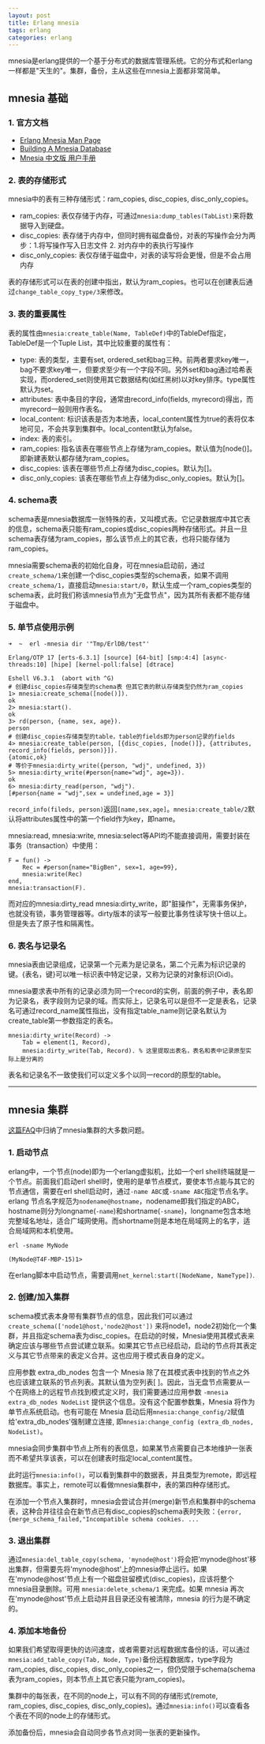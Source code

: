 ```yaml
---
layout: post
title: Erlang mnesia
tags: erlang
categories: erlang
---
```


mnesia是erlang提供的一个基于分布式的数据库管理系统。它的分布式和erlang一样都是"天生的"。集群，备份，主从这些在mnesia上面都非常简单。

<!--more-->

## mnesia 基础

### 1. 官方文档

* [Erlang Mnesia Man Page][1]
* [Building A Mnesia Database][2]
* [Mnesia 中文版 用户手册][3]

### 2. 表的存储形式

mnesia中的表有三种存储形式：ram_copies, disc_copies, disc_only_copies。

* ram_copies: 表仅存储于内存，可通过`mnesia:dump_tables(TabList)`来将数据导入到硬盘。
* disc_copies: 表存储于内存中，但同时拥有磁盘备份，对表的写操作会分为两步：1.将写操作写入日志文件 2. 对内存中的表执行写操作
* disc_only_copies: 表仅存储于磁盘中，对表的读写将会更慢，但是不会占用内存

表的存储形式可以在表的创建中指出，默认为ram_copies。也可以在创建表后通过`change_table_copy_type/3`来修改。

### 3. 表的重要属性

表的属性由`mnesia:create_table(Name, TableDef)`中的TableDef指定，TableDef是一个Tuple List，其中比较重要的属性有：

* type: 表的类型，主要有set, ordered_set和bag三种。前两者要求key唯一，bag不要求key唯一，但要求至少有一个字段不同。另外set和bag通过哈希表实现，而ordered_set则使用其它数据结构(如红黑树)以对key排序。type属性默认为set。
* attributes: 表中条目的字段，通常由record_info(fields, myrecord)得出，而myrecord一般则用作表名。
* local_content: 标识该表是否为本地表，local_content属性为true的表将仅本地可见，不会共享到集群中。local_content默认为false。
* index: 表的索引。
* ram_copies: 指名该表在哪些节点上存储为ram_copies。默认值为[node()]。即新建表默认都存储为ram_copies。
* disc_copies: 该表在哪些节点上存储为disc_copies。默认为[]。
* disc_only_copies: 该表在哪些节点上存储为disc_only_copies。默认为[]。

### 4. schema表

schema表是mnesia数据库一张特殊的表，又叫模式表。它记录数据库中其它表的信息，schema表只能有ram_copies或disc_copies两种存储形式。并且一旦schema表存储为ram_copies，那么该节点上的其它表，也将只能存储为ram_copies。

mnesia需要schema表的初始化自身，可在mnesia启动前，通过`create_schema/1`来创建一个disc_copies类型的schema表，如果不调用`create_schema/1`，直接启动`mnesia:start/0`，默认生成一个ram_copies类型的schema表，此时我们称该mnesia节点为"无盘节点"，因为其所有表都不能存储于磁盘中。
	
### 5. 单节点使用示例

	➜  ~  erl -mnesia dir '"Tmp/ErlDB/test"'

	Erlang/OTP 17 [erts-6.3.1] [source] [64-bit] [smp:4:4] [async-threads:10] [hipe] [kernel-poll:false] [dtrace]

	Eshell V6.3.1  (abort with ^G)
	# 创建disc_copies存储类型的schema表 但其它表的默认存储类型仍然为ram_copies
	1> mnesia:create_schema([node()]).
	ok
	2> mnesia:start().
	ok
	3> rd(person, {name, sex, age}).
	person
	# 创建disc_copies存储类型的table，table的fields即为person记录的fields
	4> mnesia:create_table(person, [{disc_copies, [node()]}, {attributes, record_info(fields, person)}]).
	{atomic,ok}
	# 等价于mnesia:dirty_write({person, "wdj", undefined, 3})
	5> mnesia:dirty_write(#person{name="wdj", age=3}).
	ok
	6> mnesia:dirty_read(person, "wdj").
	[#person{name = "wdj",sex = undefined,age = 3}]

`record_info(fileds, person)`返回`[name,sex,age]`。`mnesia:create_table/2`默认将attributes属性中的第一个field作为key，即name。

mnesia:read, mnesia:write, mnesia:select等API均不能直接调用，需要封装在事务（transaction）中使用：

	F = fun() ->  
    	Rec = #person{name="BigBen", sex=1, age=99},  
    	mnesia:write(Rec)  
	end,  
	mnesia:transaction(F). 

而对应的mnesia:dirty_read mnesia:dirty_write，即"脏操作"，无需事务保护，也就没有锁，事务管理器等。dirty版本的读写一般要比事务性读写快十倍以上。但是失去了原子性和隔离性。

### 6. 表名与记录名

mnesia表由记录组成，记录第一个元素为是记录名，第二个元素为标识记录的键。{表名，键}可以唯一标识表中特定记录，又称为记录的对象标识(Oid)。

mnesia要求表中所有的记录必须为同一个record的实例，前面的例子中，表名即为记录名，表字段则为记录的域。而实际上，记录名可以是但不一定是表名，记录名可通过record_name属性指出，没有指定table_name则记录名默认为create_table第一参数指定的表名。

	mnesia:dirty_write(Record) ->
		Tab = element(1, Record), 
		mnesia:dirty_write(Tab, Record). % 这里提取出表名，表名和表中记录原型实际上是分离的

表名和记录名不一致使我们可以定义多个以同一record的原型的table。

---

## mnesia 集群

[这篇FAQ][4]中归纳了mnesia集群的大多数问题。

### 1. 启动节点

erlang中，一个节点(node)即为一个erlang虚拟机，比如一个erl shell终端就是一个节点。前面我们启动erl shell时，使用的是单节点模式，要使本节点能与其它的节点通信，需要在erl shell启动时，通过`-name ABC`或`-sname ABC`指定节点名字。erlang 节点名字规范为`nodename@hostname`，nodename即我们指定的ABC，hostname则分为longname(`-name`)和shortname(`-sname`)，longname包含本地完整域名地址，适合广域网使用。而shortname则是本地在局域网上的名字，适合局域网和本机使用。

	erl -sname MyNode
	
	(MyNode@T4F-MBP-15)1>

在erlang脚本中启动节点，需要调用`net_kernel:start([NodeName, NameType])`.

### 2. 创建/加入集群

schema模式表本身带有集群节点的信息，因此我们可以通过 `create_schema(['node1@host,'node2@host'])` 来将node1，node2初始化一个集群，并且指定schema表为disc_copies。在启动的时候，Mnesia使用其模式表来确定应该与哪些节点尝试建立联系。如果其它节点已经启动，启动的节点将其表定义与其它节点带来的表定义合并。这也应用于模式表自身的定义。

应用参数 extra_db_nodes 包含一个 Mnesia 除了在其模式表中找到的节点之外也应该建立联系的节点列表。其默认值为空列表[ ]。因此，当无盘节点需要从一个在网络上的远程节点找到模式定义时，我们需要通过应用参数 `-mnesia extra_db_nodes NodeList` 提供这个信息。没有这个配置参数集，Mnesia 将作为单节点系统启动。也有可能在 Mnesia 启动后用`mnesia:change_config/2`赋值给'extra_db_nodes'强制建立连接, 即`mnesia:change_config (extra_db_nodes, NodeList)`。

mnesia会同步集群中节点上所有的表信息，如果某节点需要自己本地维护一张表而不希望共享该表，可以在创建表时指定local_content属性。

此时运行`mnesia:info()`，可以看到集群中的数据表，并且类型为remote，即远程数据库。事实上，remote可以看做mnesia集群中，表的第四种存储形式。

在添加一个节点入集群时，mnesia会尝试合并(merge)新节点和集群中的schema表，这种合并往往会在新节点已有disc_copies的schema表时失败：`{error,{merge_schema_failed,"Incompatible schema cookies. ...`

### 3. 退出集群

通过`mnesia:del_table_copy(schema, 'mynode@host')`将会把'mynode@host'移出集群，但需要先将'mynode@host'上的mnesia停止运行。如果在'mynode@host'节点上有一个磁盘驻留模式(disc_copies)，应该将整个 mnesia目录删除。可用 `mnesia:delete_schema/1` 来完成。如果 mnesia 再次在'mynode@host'节点上启动并且目录还没有被清除，mnesia 的行为是不确定的。

### 4. 添加本地备份

如果我们希望取得更快的访问速度，或者需要对远程数据库备份的话，可以通过`mnesia:add_table_copy(Tab, Node, Type)`备份远程数据库，type字段为ram_copies, disc_copies, disc_only_copies之一，但仍受限于schema(schema表为ram_copies，则本节点上其它表只能为ram_copies)。

集群中的每张表，在不同的node上，可以有不同的存储形式(remote, ram_copies, disc_copies, disc_only_copies)。通过`mnesia:info()`可以查看各个表在不同的node上的存储形式。

添加备份后，mnesia会自动同步各节点对同一张表的更新操作。

[1]: http://www.erlang.org/doc/man/mnesia.html "erlang mnesia"
[2]: http://www.erlang.org/doc/apps/mnesia/Mnesia_chap3.html "building a mnesia database"
[3]: http://www.hitb.com.cn/c/document_library/get_file?p_l_id=10190&folderId=11012&name=DLFE-1103.pdf "mnesia用户手册"
[4]: http://veniceweb.googlecode.com/svn/trunk/public/daily_tech_doc/erlang_faq_20091125.txt
